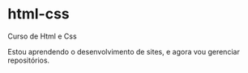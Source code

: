 # html-css
 Curso de Html e Css

 Estou aprendendo o desenvolvimento de sites, e agora vou gerenciar repositórios.
